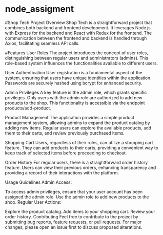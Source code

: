 # node_assigment

#Shop Tech Project
Overview
Shop Tech is a straightforward project that combines both backend and frontend development. It leverages Node.js with Express for the backend and React with Redux for the frontend. The communication between the frontend and backend is handled through Axios, facilitating seamless API calls.

#Features
User Roles
The project introduces the concept of user roles, distinguishing between regular users and administrators (admins). This role-based system influences the functionalities available to different users.

User Authentication
User registration is a fundamental aspect of the system, ensuring that users have unique identities within the application. Passwords are securely hashed using bcrypt for enhanced security.

Admin Privileges
A key feature is the admin role, which grants specific privileges. Only users with the admin role are authorized to add new products to the shop. This functionality is accessible via the endpoint products/add-product.

Product Management
The application provides a simple product management system, allowing admins to expand the product catalog by adding new items. Regular users can explore the available products, add them to their carts, and review previously purchased items.

Shopping Cart
Users, regardless of their roles, can utilize a shopping cart feature. They can add products to their carts, providing a convenient way to keep track of selected items before proceeding to checkout.

Order History
For regular users, there is a straightforward order history feature. Users can view their previous orders, enhancing transparency and providing a record of their interactions with the platform.

Usage Guidelines
Admin Access:

To access admin privileges, ensure that your user account has been assigned the admin role.
Use the admin role to add new products to the shop.
Regular User Actions:

Explore the product catalog.
Add items to your shopping cart.
Review your order history.
Contributing
Feel free to contribute to the project by submitting bug reports, feature requests, or pull requests. For major changes, please open an issue first to discuss proposed alterations.
